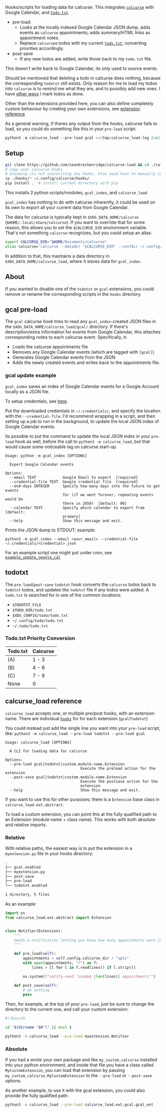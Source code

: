 Hooks/scripts for loading data for calcurse. This integrates [`calcurse`](https://github.com/lfos/calcurse) with Google Calendar, and [`todo.txt`](http://todotxt.org/).

- pre-load:
  - Looks at the locally indexed Google Calendar JSON dump, adds events as `calcurse` appointments; adds summary/HTML links as appointment notes.
  - Replace `calcurse`s todos with my current [`todo.txt`](http://todotxt.org/), converting priorities accordingly.
- post-save
  - If any new todos are added, write those back to my `todo.txt` file.

This doesn't write back to Google Calendar, its only used to source events.

Should be mentioned that deleting a todo in calcurse does nothing, because the corresponding `todotxt` still exists. Only reason for me to load my todos into `calcurse` is to remind me what they are, and to possibly add new ones. I have [other ways](https://sean.fish/d/todo-prompt?dark) I mark todos as done.

Other than the extensions provided here, you can also define completely custom behaviour by creating your own extensions, see [extension reference](#calcurse_load-reference)

As a general warning, if theres any output from the hooks, calcurse fails to load, so you could do something like this in your `pre-load` script:

```python
python3 -m calcurse_load --pre-load gcal >>/tmp/calcurse_load.log 2>&1
```

## Setup

```bash
git clone https://github.com/seanbreckenridge/calcurse-load && cd ./calcurse-load
# copy over calcurse hooks
# assuming its not overwriting any hooks, else youd have to manually copy in parts of the scripts
cp ./hooks/* ~/.config/calcurse/hooks/
pip install .  # install current directory with pip
```

This installs 2 python scripts/modules, `gcal_index`, and `calcurse_load`.

`gcal_index` has nothing to do with calcurse inherently, it could be used on its own to export all your current data from Google Calendar.

The data for calcurse is typically kept in `$XDG_DATA_HOME/calcurse` (`$HOME/.local/share/calcurse`). If you want to override that for some reason, this allows you to set the `$CALCURSE_DIR` environment variable. That's not something `calcurse` recognizes, but you could setup an alias:

```bash
export CALCURSE_DIR="$HOME/Documents/calcurse"
alias calcurse='calcurse --datadir "$CALCURSE_DIR" --confdir ~/.config/calcurse "$@"'
```

In addition to that, this maintains a data directory in `$XDG_DATA_HOME/calcurse_load`, where it stores data for `gcal_index`.

## About

If you wanted to disable one of the `todotxt` or `gcal` extensions, you could remove or rename the corresponding scripts in the `hooks` directory.

## gcal pre-load

The `gcal` calcurse hook tries to read any `gcal_index`-created JSON files in the `$XDG_DATA_HOME/calcurse_load/gcal/` directory. If there's description/extra information for events from Google Calendar, this attaches corresponding notes to each calcurse event. Specifically, it:

- Loads the calcurse appointments file
- Removes any Google Calendar events (which are tagged with `[gcal]`)
- Generates Google Calendar events from the JSON
- Adds the newly created events and writes back to the appointments file.

### gcal update example

`gcal_index` saves an index of Google Calendar events for a Google Account locally as a JSON file.

To setup credentials, see [here](https://google-calendar-simple-api.readthedocs.io/en/latest/getting_started.html).

Put the downloaded credentials in `~/.credentials/`, and specify the location with the `--credential-file`. I'd recommend wrapping in a script, and then setting up a job to run in the background, to update the local JSON index of Google Calendar events.

Its possible to put the command to update the local JSON index in your `pre-load` hook as well, before the call to `python3 -m calcurse_load`, but that would cause some noticeable lag on calcurse start-up.

```
Usage: python -m gcal_index [OPTIONS]

  Export Google Calendar events

Options:
  --email TEXT            Google Email to export  [required]
  --credential-file TEXT  Google credential file  [required]
  --end-days INTEGER      Specify how many days into the future to get events
                          for (if we went forever, repeating events would be
                          there in 2050)  [default: 90]
  --calendar TEXT         Specify which calendar to export from  [default:
                          primary]
  --help                  Show this message and exit.
```

Prints the JSON dump to STDOUT; example:

`python3 -m gcal_index --email <your_email> --credential-file ~/.credentials/<credential>.json`

For an example script one might put under cron, see [`example_update_google_cal`](./example_update_google_cal)

## todotxt

The `pre-load`/`post-save` `todotxt` hook converts the `calcurse` todos back to `todotxt` todos, and updates the `todotxt` file if any todos were added. A `todo.txt` is searched for in one of the common locations:

- `$TODOTXT_FILE`
- `$TODO_DIR/todo.txt`
- `$XDG_CONFIG/todo/todo.txt`
- `~/.config/todo/todo.txt`
- `~/.todo/todo.txt`

### Todo.txt Priority Conversion

| Todo.txt | Calcurse |
| -------- | -------- |
| (A)      | 1 - 3    |
| (B)      | 4 - 6    |
| (C)      | 7 - 9    |
| None     | 0        |

## calcurse_load reference

`calcurse_load` accepts one, or multiple pre/post hooks, with an extension name. There are individual [`hooks`](./hooks) for for each extension (`gcal`/`todotxt`)

You could instead just add the single line you want into your `pre-load` script, like: `python3 -m calcurse_load --pre-load todotxt --pre-load gcal`

```
Usage: calcurse_load [OPTIONS]

  A CLI for loading data for calcurse

Options:
  --pre-load gcal|todotxt|custom.module.name.Extension
                                  Execute the preload action for the extension
  --post-save gcal|todotxt|custom.module.name.Extension
                                  Execute the postsave action for the
                                  extension
  --help                          Show this message and exit.
```

If you want to use this for other purposes; there is a `Extension` base class in `calcurse_load.ext.abstract`.

To load a custom extension, you can point this at the fully qualified path to an Extension (module name + class name). This works with both absolute and relative imports.

### Relative

With relative paths, the easiest way is to put the extension in a `myextension.py` file in your hooks directory:

```bash
.
├── gcal.enabled
├── myextension.py
├── post-save
├── pre-load
└── todotxt.enabled

1 directory, 5 files
```

As an example:

```python
import os
from calcurse_load.ext.abstract import Extension


class Notifier(Extension):
    """
    Sends a notification letting you know how many appointments were loaded
    """

    def pre_load(self):
        appointments = self.config.calcurse_dir / "apts"
        with open(appointments, "r") as f:
            lines = [l for l in f.readlines() if l.strip()]

        os.system(f"notify-send 'Loaded {len(lines)} appointments'")

    def post_save(self):
        # do nothing
        pass
```

Then, for example, at the top of your `pre-load`, just be sure to change the directory to the current one, and call your custom extension:

```bash
#!/bin/sh

cd "$(dirname "$0")" || exit 1

python3 -m calcurse_load --pre-load myextension.Notifier
```

### Absolute

If you had a wrote your own package and like `my_custom_calcurse` installed into your python environment, and
inside that file you have a class called `MyCustomExtension`, you can
load that extension by passing `my_custom_calcurse.MyCustomExtension` to
the `--pre-load` or `--post-save` options.

As another example, to use it with the gcal extension, you could also provide the fully qualified path:

```bash
python3 -m calcurse_load --pre-load calcurse_load.ext.gcal.gcal_ext
```
